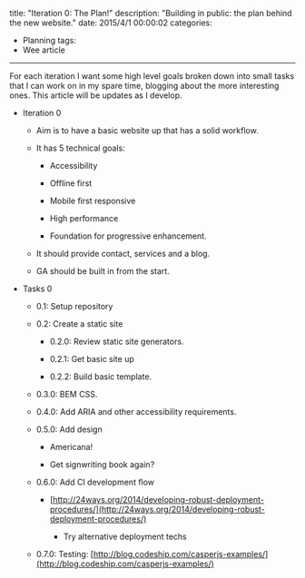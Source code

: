 title: "Iteration 0: The Plan!"
description: "Building in public: the plan behind the new website."
date: 2015/4/1 00:00:02
categories:
- Planning
tags:
- Wee article
---

For each iteration I want some high level goals broken down into small tasks that I can work on in my spare time, blogging about the more interesting ones. This article will be updates as I develop.

<!-- more -->

* Iteration 0

    * Aim is to have a basic website up that has a solid workflow.

    * It has 5 technical goals:

        * Accessibility

        * Offline first

        * Mobile first responsive

        * High performance

        * Foundation for progressive enhancement.

    * It should provide contact, services and a blog.

    * GA should be built in from the start.

* Tasks 0

    * 0.1: Setup repository

    * 0.2: Create a static site

        * 0.2.0: Review static site generators.

        * 0.2.1: Get basic site up

        * 0.2.2: Build basic template.
        
    * 0.3.0: BEM CSS.
        
    * 0.4.0: Add ARIA and other accessibility requirements.
    
    * 0.5.0: Add design
    
        * Americana!
        
        * Get signwriting book again?

    * 0.6.0: Add CI development flow

        * [http://24ways.org/2014/developing-robust-deployment-procedures/](http://24ways.org/2014/developing-robust-deployment-procedures/)

            * Try alternative deployment techs

    * 0.7.0: Testing: [http://blog.codeship.com/casperjs-examples/](http://blog.codeship.com/casperjs-examples/) 
